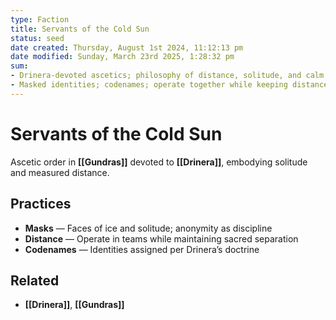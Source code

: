 ```yaml
---
type: Faction
title: Servants of the Cold Sun
status: seed
date created: Thursday, August 1st 2024, 11:12:13 pm
date modified: Sunday, March 23rd 2025, 1:28:32 pm
sum:
- Drinera-devoted ascetics; philosophy of distance, solitude, and calm
- Masked identities; codenames; operate together while keeping distance
---
```


# Servants of the Cold Sun

Ascetic order in **[[Gundras]]** devoted to **[[Drinera]]**, embodying solitude and measured distance.

## Practices
- **Masks** — Faces of ice and solitude; anonymity as discipline
- **Distance** — Operate in teams while maintaining sacred separation
- **Codenames** — Identities assigned per Drinera’s doctrine

## Related
- **[[Drinera]]**, **[[Gundras]]** 
